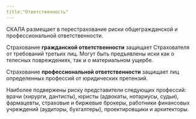 ```yaml
---
title:"Ответственность"
---
```


СКАЛА размещает в перестрахование риски общегражданской и профессиональной ответственности. 

Страхование **гражданской ответственности** защищает Страхователя от требований третьих лиц. Могут быть предъявлены иски как о телесных повреждениях, так и о материальном ущербе.

Страхование **профессиональной ответственности** защищает лиц определенных профессий от юридических претензий. 

Наиболее подвержены риску представители следующих профессий: врачи (хирурги, дантисты), юристы (адвокаты, нотариусы, судьи), фармацевты, страховые и биржевые брокеры, работники финансовых учреждений (аудиторы, бухгалтеры), проектировщики и архитекторы. 
